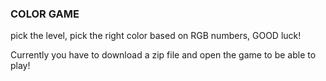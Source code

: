### COLOR GAME
pick the level,
pick the right color based on RGB numbers,
GOOD luck!

Currently you have to download a zip file and open the game to be able to play! 
